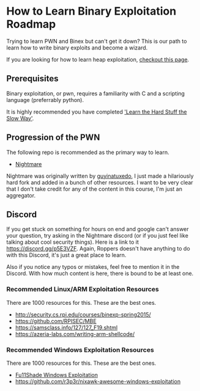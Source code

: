 # How to Learn Binary Exploitation Roadmap 

Trying to learn PWN and Binex but can't get it down? This is our path to learn how to write binary exploits and become a wizard. 

If you are looking for how to learn heap exploitation, [checkout this page](/heap.md).

## Prerequisites ##

Binary exploitation, or pwn, requires a familiarity with C and a scripting language (preferrably python).  

It is highly recommended you have completed ['Learn the Hard Stuff the Slow Way'](/hardstuff.md).

## Progression of the PWN ##
The following repo is recommended as the primary way to learn. 

* [Nightmare](https://github.com/hoppersroppers/nightmare)

Nightmare was originally written by [guyinatuxedo](https://github.com/guyinatuxedo/nightmare), I just made a hilariously hard fork and added in a bunch of other resources. I want to be very clear that I don't take credit for any of the content in this course, I'm just an aggregator. 

## Discord 
If you get stuck on something for hours on end and google can't answer your question, try asking in the Nightmare discord (or if you just feel like talking about cool security things). Here is a link to it <https://discord.gg/p5E3VZF>. Again, Roppers doesn't have anything to do with this Discord, it's just a great place to learn. 

Also if you notice any typos or mistakes, feel free to mention it in the Discord. With how much content is here, there is bound to be at least one.

### Recommended Linux/ARM Exploitation Resources ###

There are 1000 resources for this. These are the best ones.

* <http://security.cs.rpi.edu/courses/binexp-spring2015/>
* <https://github.com/RPISEC/MBE>
* <https://samsclass.info/127/127_F19.shtml>
* <https://azeria-labs.com/writing-arm-shellcode/>

### Recommended Windows Exploitation Resources ###

There are 1000 resources for this. These are the best ones.

* [Fu11Shade Windows Exploitation](https://fullpwnops.com/windows-exploitation-pathway.html)
* <https://github.com/r3p3r/nixawk-awesome-windows-exploitation>
